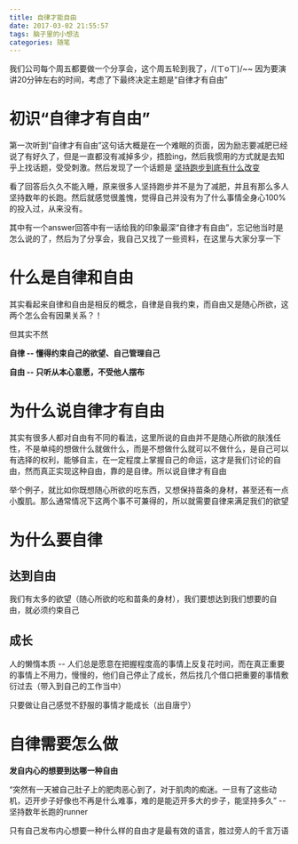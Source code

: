 ```yaml
---
title: 自律才能自由
date: 2017-03-02 21:55:57
tags: 脑子里的小想法
categories: 随笔
---
```

我们公司每个周五都要做一个分享会，这个周五轮到我了，/(ㄒoㄒ)/~~
因为要演讲20分钟左右的时间，考虑了下最终决定主题是“自律才有自由”

<!--more-->

# 初识“自律才有自由”
第一次听到“自律才有自由”这句话大概是在一个难眠的页面，因为励志要减肥已经说了有好久了，但是一直都没有减掉多少，捂脸ing，然后我惯用的方式就是去知乎上找话题，受受刺激。然后发现了一个话题是 [坚持跑步到底有什么改变](https://www.zhihu.com/question/28656794?utm_campaign=official_account&utm_source=weibo&utm_medium=zhihu&utm_content=question)

看了回答后久久不能入睡，原来很多人坚持跑步并不是为了减肥，并且有那么多人坚持数年的长跑。然后就感觉很羞愧，觉得自己并没有为了什么事情全身心100%的投入过，从来没有。

其中有一个answer回答中有一话给我的印象最深“自律才有自由”，忘记他当时是怎么说的了，然后为了分享会，我自己又找了一些资料，在这里与大家分享一下

# 什么是自律和自由
其实看起来自律和自由是相反的概念，自律是自我约束，而自由又是随心所欲，这两个怎么会有因果关系？！

但其实不然

**自律 -- 懂得约束自己的欲望、自己管理自己**

**自由 -- 只听从本心意愿，不受他人摆布**

# 为什么说自律才有自由

其实有很多人都对自由有不同的看法，这里所说的自由并不是随心所欲的肤浅任性，不是单纯的想做什么就做什么，而是不想做什么就可以不做什么，是自己可以有选择的权利，能够自主，在一定程度上掌握自己的命运，这才是我们讨论的自由，然而真正实现这种自由，靠的是自律。所以说自律才有自由

举个例子，就比如你既想随心所欲的吃东西，又想保持苗条的身材，甚至还有一点小腹肌。那么通常情况下这两个事不可兼得的，所以就需要自律来满足我们的欲望

# 为什么要自律 

## 达到自由
我们有太多的欲望（随心所欲的吃和苗条的身材），我们要想达到我们想要的自由，就必须约束自己

## 成长
人的懒惰本质 -- 人们总是愿意在把握程度高的事情上反复花时间，而在真正重要的事情上不用力，慢慢的，他们自己停止了成长，然后找几个借口把重要的事情敷衍过去（带入到自己的工作当中）

只要做让自己感觉不舒服的事情才能成长（出自唐宁）

# 自律需要怎么做

**发自内心的想要到达哪一种自由**

“突然有一天被自己肚子上的肥肉恶心到了，对于肌肉的痴迷。一旦有了这些动机，迈开步子好像也不再是什么难事，难的是能迈开多大的步子，能坚持多久”
-- 坚持数年长跑的runner

只有自己发布内心想要一种什么样的自由才是最有效的语言，胜过旁人的千言万语



